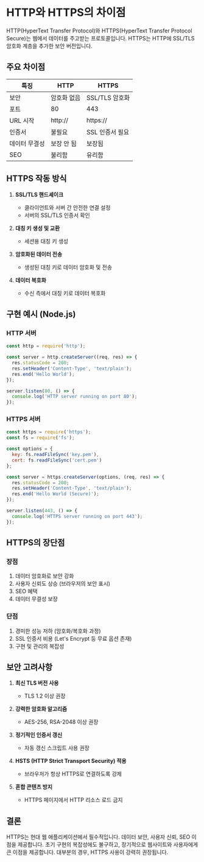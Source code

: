 # HTTP와 HTTPS의 차이점

HTTP(HyperText Transfer Protocol)와 HTTPS(HyperText Transfer Protocol Secure)는 웹에서 데이터를 주고받는 프로토콜입니다. HTTPS는 HTTP에 SSL/TLS 암호화 계층을 추가한 보안 버전입니다.

## 주요 차이점

| 특징 | HTTP | HTTPS |
|------|------|-------|
| 보안 | 암호화 없음 | SSL/TLS 암호화 |
| 포트 | 80 | 443 |
| URL 시작 | http:// | https:// |
| 인증서 | 불필요 | SSL 인증서 필요 |
| 데이터 무결성 | 보장 안 됨 | 보장됨 |
| SEO | 불리함 | 유리함 |

## HTTPS 작동 방식

1. **SSL/TLS 핸드셰이크**
   - 클라이언트와 서버 간 안전한 연결 설정
   - 서버의 SSL/TLS 인증서 확인

2. **대칭 키 생성 및 교환**
   - 세션용 대칭 키 생성

3. **암호화된 데이터 전송**
   - 생성된 대칭 키로 데이터 암호화 및 전송

4. **데이터 복호화**
   - 수신 측에서 대칭 키로 데이터 복호화

## 구현 예시 (Node.js)

### HTTP 서버

```javascript
const http = require('http');

const server = http.createServer((req, res) => {
  res.statusCode = 200;
  res.setHeader('Content-Type', 'text/plain');
  res.end('Hello World');
});

server.listen(80, () => {
  console.log('HTTP server running on port 80');
});
```

### HTTPS 서버

```javascript
const https = require('https');
const fs = require('fs');

const options = {
  key: fs.readFileSync('key.pem'),
  cert: fs.readFileSync('cert.pem')
};

const server = https.createServer(options, (req, res) => {
  res.statusCode = 200;
  res.setHeader('Content-Type', 'text/plain');
  res.end('Hello World (Secure)');
});

server.listen(443, () => {
  console.log('HTTPS server running on port 443');
});
```

## HTTPS의 장단점

### 장점

1. 데이터 암호화로 보안 강화
2. 사용자 신뢰도 상승 (브라우저의 보안 표시)
3. SEO 혜택
4. 데이터 무결성 보장

### 단점

1. 경미한 성능 저하 (암호화/복호화 과정)
2. SSL 인증서 비용 (Let's Encrypt 등 무료 옵션 존재)
3. 구현 및 관리의 복잡성

## 보안 고려사항

1. **최신 TLS 버전 사용**
   - TLS 1.2 이상 권장

2. **강력한 암호화 알고리즘**
   - AES-256, RSA-2048 이상 권장

3. **정기적인 인증서 갱신**
   - 자동 갱신 스크립트 사용 권장

4. **HSTS (HTTP Strict Transport Security) 적용**
   - 브라우저가 항상 HTTPS로 연결하도록 강제

5. **혼합 콘텐츠 방지**
   - HTTPS 페이지에서 HTTP 리소스 로드 금지

## 결론

HTTPS는 현대 웹 애플리케이션에서 필수적입니다. 데이터 보안, 사용자 신뢰, SEO 이점을 제공합니다. 초기 구현의 복잡성에도 불구하고, 장기적으로 웹사이트와 사용자에게 큰 이점을 제공합니다. 대부분의 경우, HTTPS 사용이 강력히 권장됩니다.
